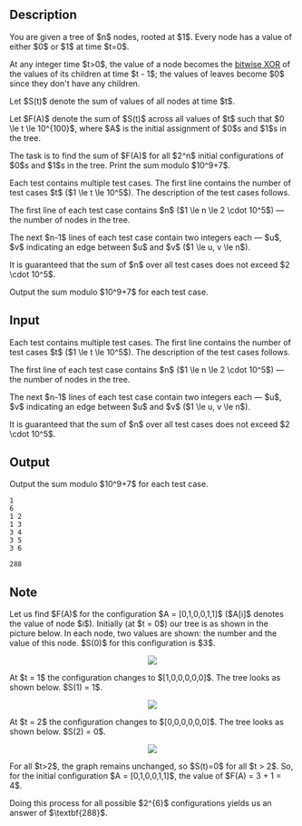 ## Description

<div><p>You are given a tree of $n$ nodes, rooted at $1$. Every node has a value of either $0$ or $1$ at time $t=0$.</p><p>At any integer time $t&gt;0$, the value of a node becomes the <a href="https://en.wikipedia.org/wiki/Bitwise_operation#XOR">bitwise XOR</a> of the values of its children at time $t - 1$; the values of leaves become $0$ since they don't have any children.</p><p>Let $S(t)$ denote the sum of values of all nodes at time $t$. </p><p>Let $F(A)$ denote the sum of $S(t)$ across all values of $t$ such that $0 \le t \le 10^{100}$, where $A$ is the initial assignment of $0$s and $1$s in the tree.</p><p>The task is to find the sum of $F(A)$ for all $2^n$ initial configurations of $0$s and $1$s in the tree. Print the sum modulo $10^9+7$.</p></div><div class="input-specification"><p>Each test contains multiple test cases. The first line contains the number of test cases $t$ ($1 \le t \le 10^5$). The description of the test cases follows.</p><p>The first line of each test case contains $n$ ($1 \le n \le 2 \cdot 10^5$) — the number of nodes in the tree.</p><p>The next $n-1$ lines of each test case contain two integers each — $u$, $v$ indicating an edge between $u$ and $v$ ($1 \le u, v \le n$).</p><p>It is guaranteed that the sum of $n$ over all test cases does not exceed $2 \cdot 10^5$.</p></div><div class="output-specification"><p>Output the sum modulo $10^9+7$ for each test case.</p></div>

## Input

<p>Each test contains multiple test cases. The first line contains the number of test cases $t$ ($1 \le t \le 10^5$). The description of the test cases follows.</p><p>The first line of each test case contains $n$ ($1 \le n \le 2 \cdot 10^5$) — the number of nodes in the tree.</p><p>The next $n-1$ lines of each test case contain two integers each — $u$, $v$ indicating an edge between $u$ and $v$ ($1 \le u, v \le n$).</p><p>It is guaranteed that the sum of $n$ over all test cases does not exceed $2 \cdot 10^5$.</p>

## Output

<p>Output the sum modulo $10^9+7$ for each test case.</p>





```input1|2,3,4,5,6,7
1
6
1 2
1 3
3 4
3 5
3 6
```




```output1
288
```



## Note

<p>Let us find $F(A)$ for the configuration $A = [0,1,0,0,1,1]$ ($A[i]$ denotes the value of node $i$). Initially (at $t = 0$) our tree is as shown in the picture below. In each node, two values are shown: the number and the value of this node. $S(0)$ for this configuration is $3$. </p><center> <img class="tex-graphics" src="file://NHHY1VCy.png" style="max-width: 100.0%;max-height: 100.0%;"> </center><p>At $t = 1$ the configuration changes to $[1,0,0,0,0,0]$. The tree looks as shown below. $S(1) = 1$. </p><center> <img class="tex-graphics" src="file://q6Alp8MW.png" style="max-width: 100.0%;max-height: 100.0%;"> </center><p>At $t = 2$ the configuration changes to $[0,0,0,0,0,0]$. The tree looks as shown below. $S(2) = 0$. </p><center> <img class="tex-graphics" src="file://MywolG7P.png" style="max-width: 100.0%;max-height: 100.0%;"> </center><p>For all $t&gt;2$, the graph remains unchanged, so $S(t)=0$ for all $t &gt; 2$. So, for the initial configuration $A = [0,1,0,0,1,1]$, the value of $F(A) = 3 + 1 = 4$.</p><p>Doing this process for all possible $2^{6}$ configurations yields us an answer of $\textbf{288}$. </p>
